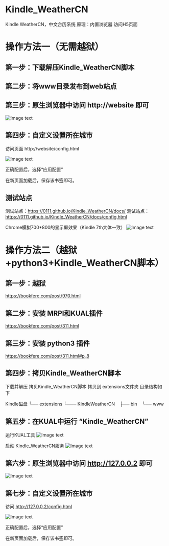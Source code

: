# Kindle_WeatherCN
Kindle WeatherCN，中文台历系统
原理：内置浏览器 访问H5页面

# 操作方法一（无需越狱）
## 第一步：下载解压Kindle_WeatherCN脚本

## 第二步：将www目录发布到web站点

## 第三步：原生浏览器中访问 http://website 即可
![Image text](https://raw.githubusercontent.com/0111/Kindle_WeatherCN/main/03-WebVist127-0-0-2.png)

## 第四步：自定义设置所在城市 
访问页面 http://website/config.html 


![Image text](https://raw.githubusercontent.com/0111/Kindle_WeatherCN/main/04-CitySetting.png)

正确配置后，选择“应用配置”

在新页面加载后，保存该书签即可。

## 测试站点
测试站点：https://0111.github.io/Kindle_WeatherCN/docs/
测试站点：https://0111.github.io/Kindle_WeatherCN/docs/config.html 

Chrome模拟700*800的显示屏效果（Kindle 7th大体一致）
![Image text](https://raw.githubusercontent.com/0111/Kindle_WeatherCN/main/05-ChomeView.png)


# 操作方法二（越狱+python3+Kindle_WeatherCN脚本）

## 第一步：越狱
https://bookfere.com/post/970.html

## 第二步：安装 MRPI和KUAL插件
https://bookfere.com/post/311.html

## 第三步：安装 python3 插件
https://bookfere.com/post/311.html#p_8

## 第四步：拷贝Kindle_WeatherCN脚本
下载并解压 拷贝Kindle_WeatherCN脚本
拷贝到 extensions文件夹
目录结构如下

Kindle磁盘
└── extensions
    └─── KindleWeatherCN
        ├── bin
        └── www
        
## 第五步：在KUAL中运行 “Kindle_WeatherCN”
运行KUAL工具
![Image text](https://raw.githubusercontent.com/0111/Kindle_WeatherCN/main/01-RunKUAL.png)

启动 Kindle_WeatherCN服务
![Image text](https://raw.githubusercontent.com/0111/Kindle_WeatherCN/main/02-StartService.png)


## 第六步：原生浏览器中访问 http://127.0.0.2 即可
![Image text](https://raw.githubusercontent.com/0111/Kindle_WeatherCN/main/03-WebVist127-0-0-2.png)

## 第七步：自定义设置所在城市 
访问 http://127.0.0.2/config.html 

![Image text](https://raw.githubusercontent.com/0111/Kindle_WeatherCN/main/04-CitySetting.png)

正确配置后，选择“应用配置”

在新页面加载后，保存该书签即可。
